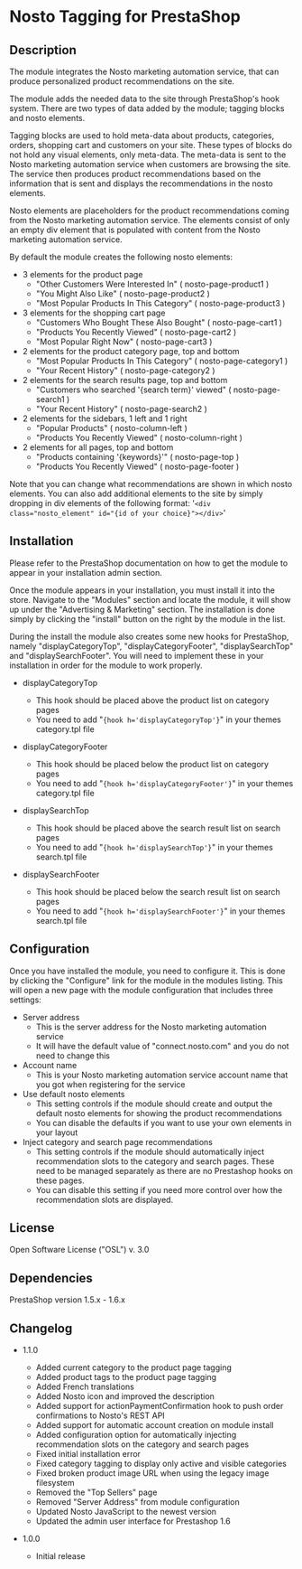 # Nosto Tagging for PrestaShop

## Description

The module integrates the Nosto marketing automation service, that can produce personalized product recommendations on
the site.

The module adds the needed data to the site through PrestaShop's hook system. There are two types of data added by the
module; tagging blocks and nosto elements.

Tagging blocks are used to hold meta-data about products, categories, orders, shopping cart and customers on your site.
These types of blocks do not hold any visual elements, only meta-data. The meta-data is sent to the Nosto marketing
automation service when customers are browsing the site. The service then produces product recommendations based on the
information that is sent and displays the recommendations in the nosto elements.

Nosto elements are placeholders for the product recommendations coming from the Nosto marketing automation service. The
elements consist of only an empty div element that is populated with content from the Nosto marketing automation
service.

By default the module creates the following nosto elements:

* 3 elements for the product page
	* "Other Customers Were Interested In" ( nosto-page-product1 )
	* "You Might Also Like"  ( nosto-page-product2 )
	* "Most Popular Products In This Category"  ( nosto-page-product3 )
* 3 elements for the shopping cart page
	* "Customers Who Bought These Also Bought" ( nosto-page-cart1 )
	* "Products You Recently Viewed" ( nosto-page-cart2 )
	* "Most Popular Right Now" ( nosto-page-cart3 )
* 2 elements for the product category page, top and bottom
	* "Most Popular Products In This Category" ( nosto-page-category1 )
	* "Your Recent History" ( nosto-page-category2 )
* 2 elements for the search results page, top and bottom
	* "Customers who searched '{search term}' viewed" ( nosto-page-search1 )
	* "Your Recent History" ( nosto-page-search2 )
* 2 elements for the sidebars, 1 left and 1 right
	* "Popular Products" ( nosto-column-left )
	* "Products You Recently Viewed" ( nosto-column-right )
* 2 elements for all pages, top and bottom
	* "Products containing '{keywords}'" ( nosto-page-top )
	* "Products You Recently Viewed" ( nosto-page-footer )
	

Note that you can change what recommendations are shown in which nosto elements. You can also add additional elements
to the site by simply dropping in div elements of the following format:
'`<div class="nosto_element" id="{id of your choice}"></div>`'

## Installation

Please refer to the PrestaShop documentation on how to get the module to appear in your installation admin section.

Once the module appears in your installation, you must install it into the store. Navigate to the "Modules" section and
locate the module, it will show up under the "Advertising & Marketing" section. The installation is done simply by
clicking the "install" button on the right by the module in the list.

During the install the module also creates some new hooks for PrestaShop, namely "displayCategoryTop",
"displayCategoryFooter", "displaySearchTop" and "displaySearchFooter". You will need to implement these in your
installation in order for the module to work properly.

* displayCategoryTop
	* This hook should be placed above the product list on category pages
	* You need to add "`{hook h='displayCategoryTop'}`" in your themes category.tpl file

* displayCategoryFooter
	* This hook should be placed below the product list on category pages
	* You need to add "`{hook h='displayCategoryFooter'}`" in your themes category.tpl file

* displaySearchTop
	* This hook should be placed above the search result list on search pages
	* You need to add "`{hook h='displaySearchTop'}`" in your themes search.tpl file

* displaySearchFooter
	* This hook should be placed below the search result list on search pages
	* You need to add "`{hook h='displaySearchFooter'}`" in your themes search.tpl file

## Configuration

Once you have installed the module, you need to configure it. This is done by clicking the "Configure" link for the
module in the modules listing. This will open a new page with the module configuration that includes three settings:

* Server address
	* This is the server address for the Nosto marketing automation service
	* It will have the default value of "connect.nosto.com" and you do not need to change this
* Account name
	* This is your Nosto marketing automation service account name that you got when registering for the service
* Use default nosto elements
	* This setting controls if the module should create and output the default nosto elements for showing the product
	recommendations
	* You can disable the defaults if you want to use your own elements in your layout
* Inject category and search page recommendations
    * This setting controls if the module should automatically inject recommendation slots to the category and search
    pages. These need to be managed separately as there are no Prestashop hooks on these pages.
    * You can disable this setting if you need more control over how the recommendation slots are displayed.

## License

Open Software License ("OSL") v. 3.0

## Dependencies

PrestaShop version 1.5.x - 1.6.x

## Changelog

* 1.1.0
    * Added current category to the product page tagging
    * Added product tags to the product page tagging
    * Added French translations
    * Added Nosto icon and improved the description
    * Added support for actionPaymentConfirmation hook to push order confirmations to Nosto's REST API
    * Added support for automatic account creation on module install
    * Added configuration option for automatically injecting recommendation slots on the category and search pages
    * Fixed initial installation error
    * Fixed category tagging to display only active and visible categories
    * Fixed broken product image URL when using the legacy image filesystem
    * Removed the "Top Sellers" page
    * Removed "Server Address" from module configuration
    * Updated Nosto JavaScript to the newest version
    * Updated the admin user interface for Prestashop 1.6

* 1.0.0
	* Initial release
